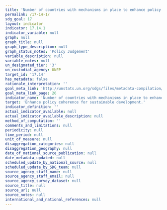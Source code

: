 ```yaml
---
title: 'Number of countries with mechanisms in place to enhance policy coherence of sustainable development'
permalink: /17-14-1/
sdg_goal: 17
layout: indicator
indicator: 17.14.1
indicator_variable: null
graph: null
graph_title: null
graph_type_description: null
graph_status_notes: 'Policy Judgement'
variable_description: null
variable_notes: null
un_designated_tier: '3'
un_custodial_agency: UNEP
target_id: '17.14'
has_metadata: false
rationale_interpretation: ''
goal_meta_link: 'http://unstats.un.org/sdgs/files/metadata-compilation/Metadata-Goal-17.pdf'
goal_meta_link_page: 26
indicator_name: 'Number of countries with mechanisms in place to enhance policy coherence of sustainable development'
target: 'Enhance policy coherence for sustainable development.'
indicator_definition: ''
actual_indicator_available: null
actual_indicator_available_description: null
method_of_computation: ''
comments_and_limitations: null
periodicity: null
time_period: null
unit_of_measure: null
disaggregation_categories: null
disaggregation_geography: null
date_of_national_source_publication: null
date_metadata_updated: null
scheduled_update_by_national_source: null
scheduled_update_by_SDG_team: null
source_agency_staff_name: null
source_agency_staff_email: null
source_agency_survey_dataset: null
source_title: null
source_url: null
source_notes: null
international_and_national_references: null
---
```


